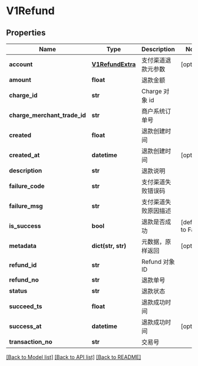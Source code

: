 # V1Refund

## Properties
Name | Type | Description | Notes
------------ | ------------- | ------------- | -------------
**account** | [**V1RefundExtra**](V1RefundExtra.md) | 支付渠道退款元参数 | [optional] 
**amount** | **float** | 退款金额 | 
**charge_id** | **str** | Charge 对象 id | 
**charge_merchant_trade_id** | **str** | 商户系统订单号 | 
**created** | **float** | 退款创建时间 | 
**created_at** | **datetime** | 退款创建时间 | [optional] 
**description** | **str** | 退款说明 | 
**failure_code** | **str** | 支付渠道失败错误码 | 
**failure_msg** | **str** | 支付渠道失败原因描述 | 
**is_success** | **bool** | 退款是否成功 | [default to False]
**metadata** | **dict(str, str)** | 元数据，原样返回 | [optional] 
**refund_id** | **str** | Refund 对象 ID | 
**refund_no** | **str** | 退款单号 | 
**status** | **str** | 退款状态 | 
**succeed_ts** | **float** | 退款成功时间 | 
**success_at** | **datetime** | 退款成功时间 | [optional] 
**transaction_no** | **str** | 交易号 | 

[[Back to Model list]](../README.md#documentation-for-models) [[Back to API list]](../README.md#documentation-for-api-endpoints) [[Back to README]](../README.md)


